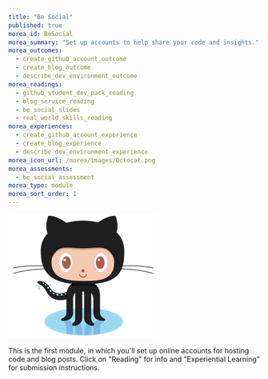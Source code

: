 ```yaml
---
title: "Be Social"
published: true
morea_id: BeSocial
morea_summary: "Set up accounts to help share your code and insights."
morea_outcomes:
  - create_github_account_outcome
  - create_blog_outcome
  - describe_dev_environment_outcome
morea_readings:
  - github_student_dev_pack_reading
  - blog_service_reading
  - be_social_slides
  - real_world_skills_reading
morea_experiences:
  - create_github_account_experience
  - create_blog_experience
  - describe_dev_environment_experience
morea_icon_url: /morea/images/Octocat.png
morea_assessments:
  - be_social_assessment
morea_type: module
morea_sort_order: 1
---
```

![](../../morea/images/Octocat.png)

This is the first module, in which you'll set up online accounts for hosting code and blog posts. Click on "Reading" for info and "Experiential Learning" for submission instructions.

